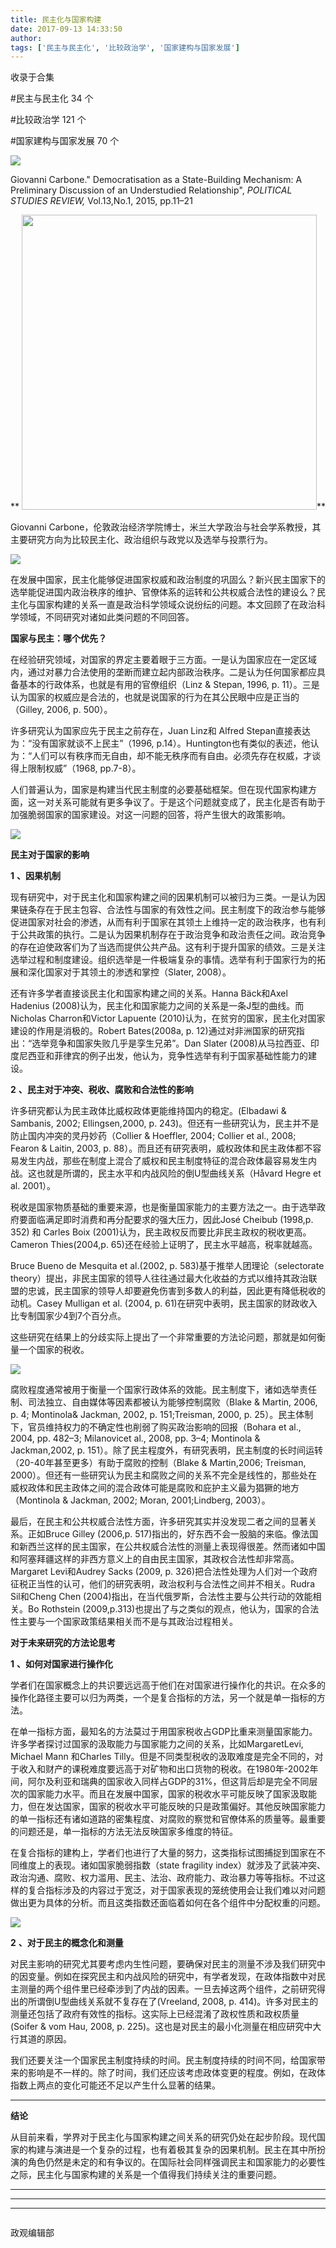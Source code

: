 ```yaml
---
title: 民主化与国家构建
date: 2017-09-13 14:33:50
author: 
tags: ['民主与民主化', '比较政治学', '国家建构与国家发展']
---
```



收录于合集

#民主与民主化 34 个

#比较政治学 121 个

#国家建构与国家发展 70 个

**<img src='/images/641/2.png' width='auto' />**

Giovanni Carbone." Democratisation as a State-Building Mechanism: A
Preliminary Discussion of an Understudied Relationship", _POLITICAL STUDIES
REVIEW,_ Vol.13,No.1, 2015, pp.11–21

 ** **<img src='/images/641/3.png' width='472px' />****

Giovanni Carbone，伦敦政治经济学院博士，米兰大学政治与社会学系教授，其主要研究方向为比较民主化、政治组织与政党以及选举与投票行为。

![](/images/641/4.png)

在发展中国家，民主化能够促进国家权威和政治制度的巩固么？新兴民主国家下的选举能促进国内政治秩序的维护、官僚体系的运转和公共权威合法性的建设么？民主化与国家构建的关系一直是政治科学领域众说纷纭的问题。本文回顾了在政治科学领域，不同研究对诸如此类问题的不同回答。

**国家与民主：哪个优先？**

在经验研究领域，对国家的界定主要着眼于三方面。一是认为国家应在一定区域内，通过对暴力合法使用的垄断而建立起内部政治秩序。二是认为任何国家都应具备基本的行政体系，也就是有用的官僚组织（Linz
& Stepan, 1996, p. 11）。三是认为国家的权威应是合法的，也就是说国家的行为在其公民眼中应是正当的（Gilley, 2006, p.
500）。

许多研究认为国家应先于民主之前存在，Juan Linz和 Alfred Stepan直接表达为：“没有国家就谈不上民主”（1996,
p.14）。Huntington也有类似的表述，他认为：“人们可以有秩序而无自由，却不能无秩序而有自由。必须先存在权威，才谈得上限制权威”（1968,
pp.7-8）。

人们普遍认为，国家是构建当代民主制度的必要基础框架。但在现代国家构建方面，这一对关系可能就有更多争议了。于是这个问题就变成了，民主化是否有助于加强脆弱国家的国家建设。对这一问题的回答，将产生很大的政策影响。

![](/images/641/5.jpeg)

 **民主对于国家的影响**

 **1** **、因果机制**

现有研究中，对于民主化和国家构建之间的因果机制可以被归为三类。一是认为因果链条存在于民主包容、合法性与国家的有效性之间。民主制度下的政治参与能够促进国家对社会的渗透，从而有利于国家在其领土上维持一定的政治秩序，也有利于公共政策的执行。二是认为因果机制存在于政治竞争和政治责任之间。政治竞争的存在迫使政客们为了当选而提供公共产品。这有利于提升国家的绩效。三是关注选举过程和制度建设。组织选举是一件极端复杂的事情。选举有利于国家行为的拓展和深化国家对于其领土的渗透和掌控（Slater,
2008）。

还有许多学者直接谈民主化和国家构建之间的关系。Hanna Bäck和Axel Hadenius
(2008)认为，民主化和国家能力之间的关系是一条J型的曲线。而Nicholas Charron和Victor Lapuente
(2010)认为，在贫穷的国家，民主化对国家建设的作用是消极的。Robert Bates(2008a, p.
12)通过对非洲国家的研究指出：“选举竞争和国家失败几乎是孪生兄弟”。Dan Slater
(2008)从马拉西亚、印度尼西亚和菲律宾的例子出发，他认为，竞争性选举有利于国家基础性能力的建设。

 **2** **、民主对于冲突、税收、腐败和合法性的影响**

许多研究都认为民主政体比威权政体更能维持国内的稳定。(Elbadawi & Sambanis, 2002; Ellingsen,2000, p.
243)。但还有一些研究认为，民主并不是防止国内冲突的灵丹妙药（Collier & Hoeffler, 2004; Collier et al.,
2008; Fearon & Laitin, 2003, p.
88）。而且还有研究表明，威权政体和民主政体都不容易发生内战，那些在制度上混合了威权和民主制度特征的混合政体最容易发生内战。这也就是所谓的，民主水平和内战风险的倒U型曲线关系（Håvard
Hegre et al. 2001）。

税收是国家物质基础的重要来源，也是衡量国家能力的主要方法之一。由于选举政府要面临满足即时消费和再分配要求的强大压力，因此José Cheibub
(1998,p. 352) 和 Carles Boix (2001)认为，民主政权反而要比非民主政权的税收更高。Cameron Thies(2004,p.
65)还在经验上证明了，民主水平越高，税率就越高。

Bruce Bueno de Mesquita et al.(2002, p. 583)基于推举人团理论（selectorate
theory）提出，非民主国家的领导人往往通过最大化收益的方式以维持其政治联盟的忠诚，民主国家的领导人却要避免伤害到多数人的利益，因此更有降低税收的动机。Casey
Mulligan et al. (2004, p. 61)在研究中表明，民主国家的财政收入比专制国家少4到7个百分点。

这些研究在结果上的分歧实际上提出了一个非常重要的方法论问题，那就是如何衡量一个国家的税收。

![](/images/641/6.jpeg)

腐败程度通常被用于衡量一个国家行政体系的效能。民主制度下，诸如选举责任制、司法独立、自由媒体等因素都被认为能够控制腐败（Blake & Martin,
2006, p. 4; Montinola& Jackman, 2002, p. 151;Treisman, 2000, p.
25）。民主体制下，官员维持权力的不确定性也削弱了购买政治影响的回报（Bohara et al., 2004, pp. 482–3; Milanovicet
al., 2008, pp. 3–4; Montinola & Jackman,2002, p.
151）。除了民主程度外，有研究表明，民主制度的长时间运转（20-40年甚至更多）有助于腐败的控制（Blake & Martin,2006;
Treisman,
2000）。但还有一些研究认为民主和腐败之间的关系不完全是线性的，那些处在威权政体和民主政体之间的混合政体可能是腐败和庇护主义最为猖獗的地方（Montinola
& Jackman, 2002; Moran, 2001;Lindberg, 2003）。

最后，在民主和公共权威合法性方面，许多研究其实并没发现二者之间的显著关系。正如Bruce Gilley (2006,p.
517)指出的，好东西不会一股脑的来临。像法国和新西兰这样的民主国家，在公共权威合法性的测量上表现得很差。然而诸如中国和阿塞拜疆这样的非西方意义上的自由民主国家，其政权合法性却非常高。Margaret
Levi和Audrey Sacks (2009, p.
326)把合法性处理为人们对一个政府征税正当性的认可，他们的研究表明，政治权利与合法性之间并不相关。Rudra Sil和Cheng Chen
(2004)指出，在当代俄罗斯，合法性主要与公共行动的效能相关。Bo Rothstein
(2009,p.313)也提出了与之类似的观点，他认为，国家的合法性主要与一个国家政策结果相关而不是与其政治过程相关。

**对于未来研究的方法论思考**

 **1** **、如何对国家进行操作化**

学者们在国家概念上的共识要远远高于他们在对国家进行操作化的共识。在众多的操作化路径主要可以归为两类，一个是复合指标的方法，另一个就是单一指标的方法。

在单一指标方面，最知名的方法莫过于用国家税收占GDP比重来测量国家能力。许多学者探讨过国家的汲取能力与国家能力之间的关系，比如MargaretLevi,
Michael Mann 和Charles
Tilly。但是不同类型税收的汲取难度是完全不同的，对于收入和财产的课税难度要远高于对矿物和出口货物的税收。在1980年-2002年间，阿尔及利亚和瑞典的国家收入同样占GDP的31%，但这背后却是完全不同层次的国家能力水平。而且在发展中国家，国家的税收水平可能反映了国家汲取能力，但在发达国家，国家的税收水平可能反映的只是政策偏好。其他反映国家能力的单一指标还有诸如道路的密集程度、对腐败的察觉和官僚体系的质量等。最重要的问题还是，单一指标的方法无法反映国家多维度的特征。

在复合指标的建构上，学者们也进行了大量的努力，这类指标试图捕捉到国家在不同维度上的表现。诸如国家脆弱指数（state fragility
index）就涉及了武装冲突、政治沟通、腐败、权力滥用、民主、法治、政府能力、政治暴力等等指标。不过这样的复合指标涉及的内容过于宽泛，对于国家表现的笼统使用会让我们难以对问题做出更为具体的分析。而且这类指数还面临着如何在各个组件中分配权重的问题。

![](/images/641/7.jpeg)

 **2** **、对于民主的概念化和测量**

对民主影响的研究尤其要考虑内生性问题，要确保对民主的测量不涉及我们研究中的因变量。例如在探究民主和内战风险的研究中，有学者发现，在政体指数中对民主测量的两个组件里已经牵涉到了内战的因素。一旦去掉这两个组件，之前研究得出的所谓倒U型曲线关系就不复存在了(Vreeland,
2008, p. 414)。许多对民主的测量还包括了政府有效性的指标。这实际上已经混淆了政权性质和政权质量(Soifer & vom Hau, 2008,
p. 225)。这也是对民主的最小化测量在相应研究中大行其道的原因。

我们还要关注一个国家民主制度持续的时间。民主制度持续的时间不同，给国家带来的影响是不一样的。除了时间，我们还应该考虑政体变更的程度。例如，在政体指数上两点的变化可能还不足以产生什么显著的结果。

 ****

**结论**

从目前来看，学界对于民主化与国家构建之间关系的研究仍处在起步阶段。现代国家的构建与演进是一个复杂的过程，也有着极其复杂的因果机制。民主在其中所扮演的角色仍然是未定的和有争议的。在国际社会同样强调民主和国家能力的必要性之际，民主化与国家构建的关系是一个值得我们持续关注的重要问题。
****

****  
****  

![]()

政观编辑部

